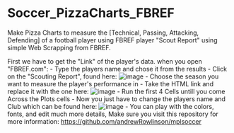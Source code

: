 # Soccer_PizzaCharts_FBREF
Make Pizza Charts to measure the  [Technical, Passing, Attacking, Defending] of a football player using FBREF player "Scout Report" using simple Web Scrapping from FBREF.

First we have to get the "Link" of the player's data. when you open "FBREF.com":
        - Type the players name and chose it from the results
        - Click on the "Scouting Report", found here:
        ![image](https://user-images.githubusercontent.com/73742092/127084325-be103ef0-8cda-48c1-8eed-a1660ddbfcb4.png)
        - Choose the season you want to measure the player's performance in
        - Take the HTML link and replace it with the one here:
        ![image](https://user-images.githubusercontent.com/73742092/127084460-74839f88-1cfe-41ca-9cb8-0e9f1bd638ec.png)
        - Run the first 4 Cells untill you come Across the Plots cells
        - Now you just have to change the players name and Club which can be found here:
        ![image](https://user-images.githubusercontent.com/73742092/127084569-5c457a3a-11f6-4a68-a0c8-bcf137666d4b.png)
        - You can play with the colors, fonts, and edit much more details, Make sure you visit this repository for more information: https://github.com/andrewRowlinson/mplsoccer

